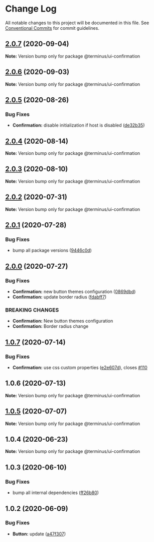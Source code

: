 # Change Log

All notable changes to this project will be documented in this file.
See [Conventional Commits](https://conventionalcommits.org) for commit guidelines.

## [2.0.7](https://github.com/GetTerminus/terminus-oss/compare/@terminus/ui-confirmation@2.0.6...@terminus/ui-confirmation@2.0.7) (2020-09-04)

**Note:** Version bump only for package @terminus/ui-confirmation





## [2.0.6](https://github.com/GetTerminus/terminus-oss/compare/@terminus/ui-confirmation@2.0.5...@terminus/ui-confirmation@2.0.6) (2020-09-03)

**Note:** Version bump only for package @terminus/ui-confirmation





## [2.0.5](https://github.com/GetTerminus/terminus-oss/compare/@terminus/ui-confirmation@2.0.4...@terminus/ui-confirmation@2.0.5) (2020-08-26)


### Bug Fixes

* **Confirmation:** disable initialization if host is disabled ([de32b35](https://github.com/GetTerminus/terminus-oss/commit/de32b35ad4c07c6a37d4ccf101bfb67c8ce6e435))





## [2.0.4](https://github.com/GetTerminus/terminus-oss/compare/@terminus/ui-confirmation@2.0.3...@terminus/ui-confirmation@2.0.4) (2020-08-14)

**Note:** Version bump only for package @terminus/ui-confirmation





## [2.0.3](https://github.com/GetTerminus/terminus-oss/compare/@terminus/ui-confirmation@2.0.2...@terminus/ui-confirmation@2.0.3) (2020-08-10)

**Note:** Version bump only for package @terminus/ui-confirmation

## [2.0.2](https://github.com/GetTerminus/terminus-oss/compare/@terminus/ui-confirmation@2.0.1...@terminus/ui-confirmation@2.0.2) (2020-07-31)

**Note:** Version bump only for package @terminus/ui-confirmation

## [2.0.1](https://github.com/GetTerminus/terminus-oss/compare/@terminus/ui-confirmation@2.0.0...@terminus/ui-confirmation@2.0.1) (2020-07-28)

### Bug Fixes

* bump all package versions ([9446c0d](https://github.com/GetTerminus/terminus-oss/commit/9446c0d5cde3bd693cfba7cabbfd2db443a47b00))

## [2.0.0](https://github.com/GetTerminus/terminus-oss/compare/@terminus/ui-confirmation@1.0.7...@terminus/ui-confirmation@2.0.0) (2020-07-27)

### Bug Fixes

* **Confirmation:** new button themes configuration ([0869dbd](https://github.com/GetTerminus/terminus-oss/commit/0869dbd16ff5da9b8c4e1cbab45117b9e9c95623))
* **Confirmation:** update border radius ([fdabff7](https://github.com/GetTerminus/terminus-oss/commit/fdabff7e42e15fa512e994c5fad383c1e69f64b0))

### BREAKING CHANGES

* **Confirmation:** New button themes configuration
* **Confirmation:** Border radius change

## [1.0.7](https://github.com/GetTerminus/terminus-oss/compare/@terminus/ui-confirmation@1.0.6...@terminus/ui-confirmation@1.0.7) (2020-07-14)

### Bug Fixes

* **Confirmation:** use css custom properties ([e2e607d](https://github.com/GetTerminus/terminus-oss/commit/e2e607d45e1da58a471636be70dd7e3f9eb26a04)), closes [#110](https://github.com/GetTerminus/terminus-oss/issues/110)

## 1.0.6 (2020-07-13)

**Note:** Version bump only for package @terminus/ui-confirmation

## [1.0.5](https://github.com/GetTerminus/terminus-oss/compare/@terminus/ui-confirmation@1.0.4...@terminus/ui-confirmation@1.0.5) (2020-07-07)

**Note:** Version bump only for package @terminus/ui-confirmation

## 1.0.4 (2020-06-23)

**Note:** Version bump only for package @terminus/ui-confirmation

## 1.0.3 (2020-06-10)

### Bug Fixes

* bump all internal dependencies ([ff26b80](https://github.com/GetTerminus/terminus-oss/commit/ff26b806bb599401f006996be5b567a378e68ef3))

## 1.0.2 (2020-06-09)

### Bug Fixes

* **Button:** update ([a47f307](https://github.com/GetTerminus/terminus-oss/commit/a47f30757b9216d6ee76788c117e76eacf5289e5))
